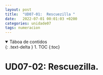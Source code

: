 ```yaml
---
layout: post
title:  "UD07-01:  Rescuezilla "
date:   2022-07-01 00:01:03 +0200
categories: unidade07
tags: numeracion 
---
```


<details open markdown="block">
  <summary>
    Táboa de contidos
  </summary>
  {: .text-delta }
1. TOC
{:toc}
</details>

# UD07-02:  Rescuezilla.
